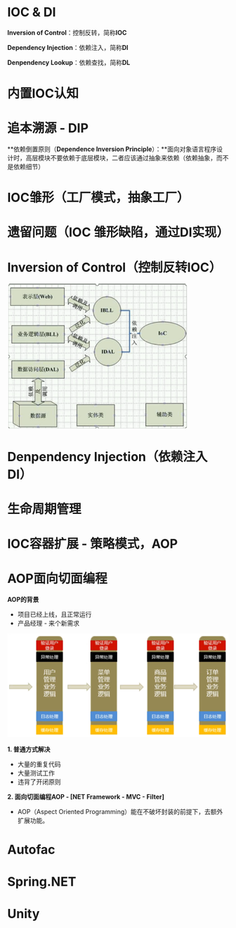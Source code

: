# IOC & DI

**Inversion of Control**：控制反转，简称**IOC**

**Dependency Injection**：依赖注入，简称**DI**

**Denpendency Lookup**：依赖查找，简称**DL**



# 内置IOC认知



# 追本溯源 - DIP

**依赖倒置原则（****Dependence Inversion Principle****）：**面向对象语言程序设计时，高层模块不要依赖于底层模块，二者应该通过抽象来依赖（依赖抽象，而不是依赖细节）



# IOC雏形（工厂模式，抽象工厂）



# 遗留问题（IOC 雏形缺陷，通过DI实现）

# Inversion of Control（控制反转IOC）

<img src="02.编程思想.assets/image-20220508091103279.png" alt="image-20220508091103279" style="zoom:67%;" />

# Denpendency Injection（依赖注入 DI）



# 生命周期管理



# IOC容器扩展 - 策略模式，AOP



# AOP面向切面编程

**AOP的背景**

 - 项目已经上线，且正常运行
 - 产品经理 - 来个新需求

<img src="02.编程思想.assets/image-20220508084358265.png" alt="image-20220508084358265" style="zoom: 67%;" />

**1. 普通方式解决**

* 大量的重复代码
* 大量测试工作
* 违背了开闭原则

**2. 面向切面编程AOP - [NET Framework - MVC - Filter]** 

- AOP（Aspect Oriented Programming）能在不破坏封装的前提下，去额外扩展功能。



# Autofac

# Spring.NET

# Unity